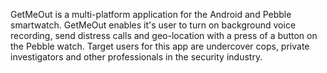 GetMeOut is a multi-platform application for the Android and Pebble smartwatch. GetMeOut enables it's user to turn on background voice recording, send distress calls and geo-location with a press of a button on the Pebble watch. Target users for this app are undercover cops, private investigators and other professionals in the security industry.

